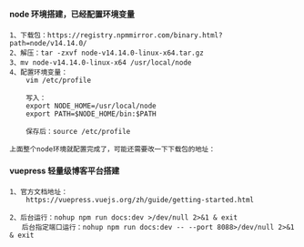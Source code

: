 #### node 环境搭建，已经配置环境变量
    1、下载包：https://registry.npmmirror.com/binary.html?path=node/v14.14.0/
    2、解压：tar -zxvf node-v14.14.0-linux-x64.tar.gz
    3、mv node-v14.14.0-linux-x64 /usr/local/node
    4、配置环境变量：
        vim /etc/profile
        
        写入：
        export NODE_HOME=/usr/local/node  
        export PATH=$NODE_HOME/bin:$PATH

        保存后：source /etc/profile

    上面整个node环境就配置完成了，可能还需要改一下下载包的地址：
    
#### vuepress 轻量级博客平台搭建
    1、官方文档地址：
        https://vuepress.vuejs.org/zh/guide/getting-started.html

    2、后台运行：nohup npm run docs:dev >/dev/null 2>&1 & exit
       后台指定端口运行：nohup npm run docs:dev -- --port 8088>/dev/null 2>&1 & exit

